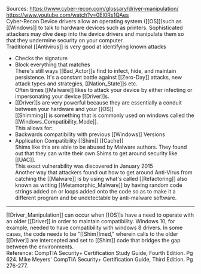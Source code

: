 Sources:
https://www.cyber-recon.com/glossary/driver-manipulation/
https://www.youtube.com/watch?v=0EI0Rs1QAes
\
Cyber-Recon Device drivers allow an operating system ([[OS]])such as [[Windows]] to talk to hardware devices such as printers. Sophisticated attackers may dive deep into the device drivers and manipulate them so that they undermine security on your computer.
\
Traditional [[Antivirus]] is very good at identifying known attacks
- Checks the signature
- Block everything that matches
\
There's still ways [[Bad_Actor]]s find to infect, hide, and maintain persistence. It's a constant battle against [[Zero-Day]] attacks, new attack types and strategies, [[Nation_State]]s etc.
\
Often times [[Malware]] likes to attack your device by either infecting or impersonating your device [[Driver]]s.
- [[Driver]]s are very powerful because they are essentially a conduit between your hardware and your [[OS]]
\
[[Shimming]] is something that is commonly used on windows called the [[Windows_Compatibility_Mode]].
\
This allows for:
- Backwards compatibility with previous [[Windows]] Versions
- Application Compatibility [[Shim]] [[Cache]]
\
Shims like this are able to be abused by Malware authors. They found out that they can write their own Shims to get around security like [[UAC]].
\
This exact vulnerability was discovered in January 2015
\
Another way that attackers found out how to get around Anti-Virus from catching the [[Malware]] is by using what's called [[Refactoring]] also known as writing [[Metamorphic_Malware]] by having random code strings added on or loops added onto the code so as to make it a different program and be undetectable by anti-malware software.

---

[[Driver_Manipulation]] can occur when [[OS]]s have a need to operate with an older [[Driver]] in order to maintain compatibility. Windows 10, for example, needed to have compatibility with windows 8 drivers. In some cases, the code needs to be "[[Shim]]med," wherein calls to the older [[Driver]] are intercepted and set to [[Shim]] code that bridges the gap between the environments.
\
Reference:
CompTIA Security+ Certification Study Guide, Fourth Edition. Pg 624.
Mike Meyers' CompTIA Security+ Certification Guide, Third Edition. Pg 276-277.
